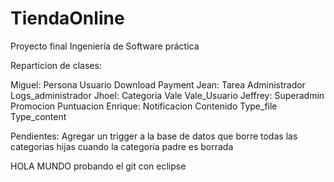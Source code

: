 TiendaOnline
============

Proyecto final Ingeniería de Software práctica


Reparticion de clases:

  Miguel:
    Persona
    Usuario
    Download
    Payment
  Jean:
    Tarea
    Administrador
    Logs_administrador
  Jhoel:
    Categoria
    Vale
    Vale_Usuario
  Jeffrey:
    Superadmin
    Promocion
    Puntuacion
  Enrique:
    Notificacion
    Contenido
    Type_file
    Type_content
    


Pendientes: 
  Agregar un trigger a la base de datos que borre todas las categorias hijas cuando la categoria padre es borrada

  
  HOLA MUNDO probando el git con eclipse